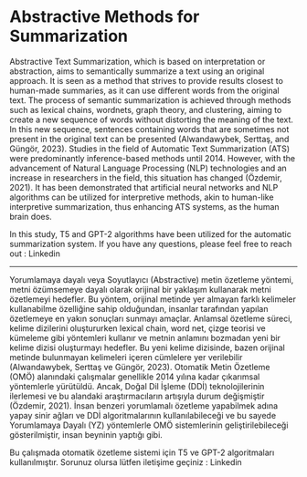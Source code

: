 # Abstractive Methods for Summarization
Abstractive Text Summarization, which is based on interpretation or abstraction, aims to semantically summarize a text using an original approach. It is seen as a method that strives to provide results closest to human-made summaries, as it can use different words from the original text. The process of semantic summarization is achieved through methods such as lexical chains, wordnets, graph theory, and clustering, aiming to create a new sequence of words without distorting the meaning of the text. In this new sequence, sentences containing words that are sometimes not present in the original text can be presented (Alwandawybek, Serttaş, and Güngör, 2023). Studies in the field of Automatic Text Summarization (ATS) were predominantly inference-based methods until 2014. However, with the advancement of Natural Language Processing (NLP) technologies and an increase in researchers in the field, this situation has changed (Özdemir, 2021). It has been demonstrated that artificial neural networks and NLP algorithms can be utilized for interpretive methods, akin to human-like interpretive summarization, thus enhancing ATS systems, as the human brain does.

In this study, T5 and GPT-2 algorithms have been utilized for the automatic summarization system. If you have any questions, please feel free to reach out : <a hre="https://www.linkedin.com/in/anil-kus/" target="_blank">Linkedin</a>

--------------------------------------------------

Yorumlamaya dayalı veya Soyutlayıcı (Abstractive) metin özetleme yöntemi, metni özümsemeye dayalı olarak orijinal bir yaklaşım kullanarak metni özetlemeyi hedefler. Bu yöntem, orijinal metinde yer almayan farklı kelimeler kullanabilme özelliğine sahip olduğundan, insanlar tarafından yapılan özetlemeye en yakın sonuçları sunmayı amaçlar. Anlamsal özetleme süreci, kelime dizilerini oluştururken lexical chain, word net, çizge teorisi ve kümeleme gibi yöntemleri kullanır ve metnin anlamını bozmadan yeni bir kelime dizisi oluşturmayı hedefler. Bu yeni kelime dizisinde, bazen orijinal metinde bulunmayan kelimeleri içeren cümlelere yer verilebilir (Alwandawybek, Serttaş ve Güngör, 2023). Otomatik Metin Özetleme (OMÖ) alanındaki çalışmalar genellikle 2014 yılına kadar çıkarımsal yöntemlerle yürütüldü. Ancak, Doğal Dil İşleme (DDİ) teknolojilerinin ilerlemesi ve bu alandaki araştırmacıların artışıyla durum değişmiştir (Özdemir, 2021). İnsan benzeri yorumlamalı özetleme yapabilmek adına yapay sinir ağları ve DDİ algoritmalarının kullanılabileceği ve bu sayede Yorumlamaya Dayalı (YZ) yöntemlerle OMÖ sistemlerinin geliştirilebileceği gösterilmiştir, insan beyninin yaptığı gibi.

Bu çalışmada otomatik özetleme sistemi için T5 ve GPT-2 algoritmaları kullanılmıştır. Sorunuz olursa lütfen iletişime geçiniz : <a hre="https://www.linkedin.com/in/anil-kus/" target="_blank">Linkedin</a>

